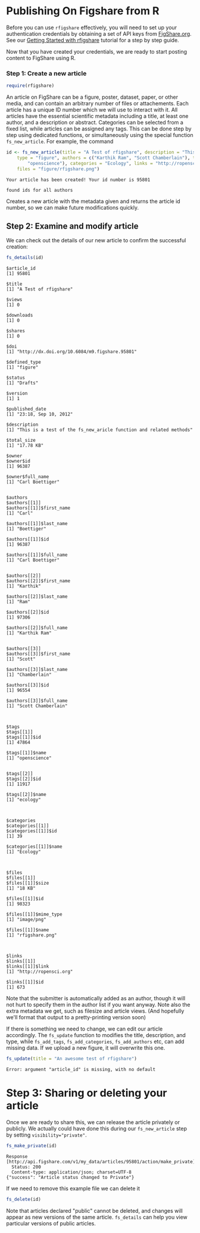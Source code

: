 

# Publishing On Figshare from R

Before you can use `rfigshare` effectively, you will need to set up your authentication credentials by obtaining a set of API keys from [FigShare.org](http://fishshare.org).  See our [Getting Started with rfigshare](https://github.com/ropensci/rfigshare/blob/master/inst/doc/getting_started.md) tutorial for a step by step guide.  


Now that you have created your credentials, we are ready to start posting content to FigShare using R.  

### Step 1: Create a new article


```r
require(rfigshare)
```



An article on FigShare can be a figure, poster, dataset, paper, or other media, and can contain an arbitrary number of files or attachements.  Each article has a unique ID number which we will use to interact with it.  All articles have the essential scientific metadata including a title, at least one author, and a description or abstract.  Categories can be selected from a fixed list, while articles can be assigned any tags.  This can be done step by step using dedicated functions, or simultaneously using the special function `fs_new_article`.  For example, the command


```r
id <- fs_new_article(title = "A Test of rfigshare", description = "This is a test of the fs_new_aricle function and related methods", 
    type = "figure", authors = c("Karthik Ram", "Scott Chamberlain"), tags = c("ecology", 
        "openscience"), categories = "Ecology", links = "http://ropensci.org", 
    files = "figure/rfigshare.png")
```

```
Your article has been created! Your id number is 95801
```

```
found ids for all authors
```


Creates a new article with the metadata given and returns the article id number, so we can make future modifications quickly.  

## Step 2: Examine and modify article

We can check out the details of our new article to confirm the successful creation:


```r
fs_details(id)
```

```
$article_id
[1] 95801

$title
[1] "A Test of rfigshare"

$views
[1] 0

$downloads
[1] 0

$shares
[1] 0

$doi
[1] "http://dx.doi.org/10.6084/m9.figshare.95801"

$defined_type
[1] "figure"

$status
[1] "Drafts"

$version
[1] 1

$published_date
[1] "23:18, Sep 10, 2012"

$description
[1] "This is a test of the fs_new_aricle function and related methods"

$total_size
[1] "17.78 KB"

$owner
$owner$id
[1] 96387

$owner$full_name
[1] "Carl Boettiger"


$authors
$authors[[1]]
$authors[[1]]$first_name
[1] "Carl"

$authors[[1]]$last_name
[1] "Boettiger"

$authors[[1]]$id
[1] 96387

$authors[[1]]$full_name
[1] "Carl Boettiger"


$authors[[2]]
$authors[[2]]$first_name
[1] "Karthik"

$authors[[2]]$last_name
[1] "Ram"

$authors[[2]]$id
[1] 97306

$authors[[2]]$full_name
[1] "Karthik Ram"


$authors[[3]]
$authors[[3]]$first_name
[1] "Scott"

$authors[[3]]$last_name
[1] "Chamberlain"

$authors[[3]]$id
[1] 96554

$authors[[3]]$full_name
[1] "Scott Chamberlain"



$tags
$tags[[1]]
$tags[[1]]$id
[1] 47864

$tags[[1]]$name
[1] "openscience"


$tags[[2]]
$tags[[2]]$id
[1] 11917

$tags[[2]]$name
[1] "ecology"



$categories
$categories[[1]]
$categories[[1]]$id
[1] 39

$categories[[1]]$name
[1] "Ecology"



$files
$files[[1]]
$files[[1]]$size
[1] "18 KB"

$files[[1]]$id
[1] 98323

$files[[1]]$mime_type
[1] "image/png"

$files[[1]]$name
[1] "rfigshare.png"



$links
$links[[1]]
$links[[1]]$link
[1] "http://ropensci.org"

$links[[1]]$id
[1] 673

```

Note that the submitter is automatically added as an author, though it will not hurt to specify them in the author list if you want anyway.  Note also the extra metadata we get, such as filesize and article views.  (And hopefully we'll format that output to a pretty-printing version soon)

If there is something we need to change, we can edit our article accordingly.  The `fs_update` function to modifies the title, description, and type, while `fs_add_tags`, `fs_add_categories`, `fs_add_authors` etc, can add missing data.  If we upload a new figure, it will overwrite this one.


```r
fs_update(title = "An awesome test of rfigshare")
```

```
Error: argument "article_id" is missing, with no default
```


# Step 3: Sharing or deleting your article

Once we are ready to share this, we can release the article privately or publicly.  We actually could have done this during our `fs_new_article` step by setting `visibility="private"`.  


```r
fs_make_private(id)
```

```
Response [http://api.figshare.com/v1/my_data/articles/95801/action/make_private]
  Status: 200
  Content-type: application/json; charset=UTF-8
{"success": "Article status changed to Private"} 
```


If we need to remove this example file we can delete it


```r
fs_delete(id)
```


Note that articles declared "public" cannot be deleted, and changes will appear as new versions of the same article.  `fs_details` can help you view particular versions of public articles.  

